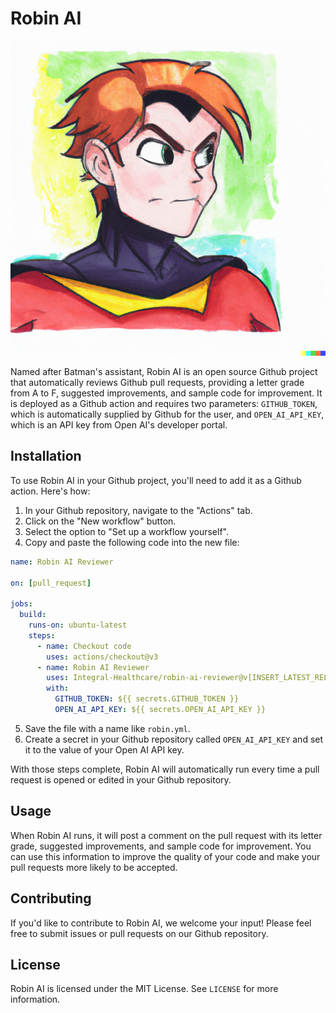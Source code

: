 # Robin AI

![Robin watercolor image](./robin.png "Robin watercolor image")

Named after Batman's assistant, Robin AI is an open source Github project that automatically reviews Github pull requests, providing a letter grade from A to F, suggested improvements, and sample code for improvement. It is deployed as a Github action and requires two parameters: `GITHUB_TOKEN`, which is automatically supplied by Github for the user, and `OPEN_AI_API_KEY`, which is an API key from Open AI's developer portal.

## Installation

To use Robin AI in your Github project, you'll need to add it as a Github action. Here's how:

1. In your Github repository, navigate to the "Actions" tab.
2. Click on the "New workflow" button.
3. Select the option to "Set up a workflow yourself".
4. Copy and paste the following code into the new file:

```yml
name: Robin AI Reviewer

on: [pull_request]

jobs:
  build:
    runs-on: ubuntu-latest
    steps:
      - name: Checkout code
        uses: actions/checkout@v3
      - name: Robin AI Reviewer
        uses: Integral-Healthcare/robin-ai-reviewer@v[INSERT_LATEST_RELEASE]
        with:
          GITHUB_TOKEN: ${{ secrets.GITHUB_TOKEN }}
          OPEN_AI_API_KEY: ${{ secrets.OPEN_AI_API_KEY }}
```

5. Save the file with a name like `robin.yml`.
6. Create a secret in your Github repository called `OPEN_AI_API_KEY` and set it to the value of your Open AI API key.

With those steps complete, Robin AI will automatically run every time a pull request is opened or edited in your Github repository.

## Usage

When Robin AI runs, it will post a comment on the pull request with its letter grade, suggested improvements, and sample code for improvement. You can use this information to improve the quality of your code and make your pull requests more likely to be accepted.

## Contributing

If you'd like to contribute to Robin AI, we welcome your input! Please feel free to submit issues or pull requests on our Github repository.

## License

Robin AI is licensed under the MIT License. See `LICENSE` for more information.
